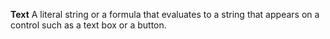 **Text** A literal string or a formula that evaluates to a string that appears on a control such as a text box or a button.
